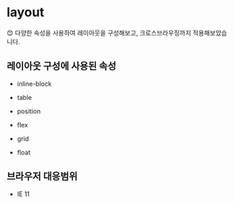 # layout

😊 다양한 속성을 사용하여 레이아웃을 구성해보고, 크로스브라우징까지 적용해보았습니다. 

## 레이아웃 구성에 사용된 속성 

- inline-block

- table

- position

- flex

- grid

- float

## 브라우저 대응범위

- IE 11
